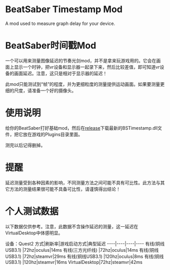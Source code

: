 # BeatSaber Timestamp Mod

A mod used to measure graph delay for your device.

# BeatSaber时间戳Mod

一个可以用来测量图像延迟的节奏光剑mod，并不是拿来玩游戏用的。它会在画面上显示一个时钟，把vr设备和显示器一起录下来，然后比较差值，即可知道vr设备的画面延迟。注意，这只是相对于显示器的延迟！

此mod只能测试到“帧”的程度，并为更细粒度的测量提供运动画面。如果要测量更细的尺度，请准备一个好的摄像头。

# 使用说明

给你的BeatSaber打好基础mod，然后在[release](https://github.com/frto027/BeatSaberTimestamp/releases)下载最新的BSTimestamp.dll文件，把它放在游戏的Plugins目录里面。

测完以后记得删掉。

# 提醒

延迟测量受到各种因素的影响，不同测量方法之间可能不具有可比性。此方法与其它方法的测量结果很可能不具备可比性，请谨慎得出结论！

# 个人测试数据

以下数据仅供参考。注意，此数据不含操作延迟的测量，这一延迟在VirtualDesktop中体感明显。

设备：Quest2
方式|刷新率|游戏启动方式|典型延迟
----|----|----|----
有线(铜线USB3.1) |72hz|oculus|14ms
有线(三方光纤线) |72hz|oculus|14ms
有线(铜线USB3.1) |72hz|steamvr|29ms
有线(铜线USB3.1) |120hz|oculus|8ms
有线(铜线USB3.1) |120hz|steamvr|16ms
VirtualDesktop|72hz|steamvr|42ms
